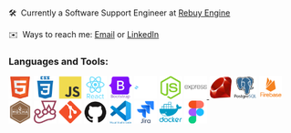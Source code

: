 

🛠️&nbsp; Currently a Software Support Engineer at <a href="https://www.rebuyengine.com/">Rebuy Engine</a>

✉️&nbsp; Ways to reach me: [Email](mailto:kerimedeiros@gmail.com) or [LinkedIn](https://www.linkedin.com/in/kmedeiros1/)

 


### Languages and Tools:
<div>
   <a href="https://developer.mozilla.org/en-US/docs/Glossary/HTML5"><img src="https://github.com/devicons/devicon/blob/master/icons/html5/html5-original.svg" title="HTML5" alt="HTML" width="40" height="40"/></a>&nbsp;<a href="https://developer.mozilla.org/en-US/docs/Glossary/CSS"><img src="https://github.com/devicons/devicon/blob/master/icons/css3/css3-plain-wordmark.svg"  title="CSS3" alt="CSS" width="40" height="40"/></a>&nbsp;<a href="https://developer.mozilla.org/en-US/docs/Web/JavaScript"><img src="https://github.com/devicons/devicon/blob/master/icons/javascript/javascript-original.svg" title="JavaScript" alt="JavaScript" width="40" height="40"/></a>&nbsp;<a href="https://reactjs.org/"><img src="https://github.com/devicons/devicon/blob/master/icons/react/react-original-wordmark.svg" title="React" alt="React" width="40" height="40"/></a>&nbsp;<a href="https://getbootstrap.com/"><img src="https://github.com/devicons/devicon/blob/master/icons/bootstrap/bootstrap-original-wordmark.svg" title="Bootstrap" alt="Bootstrap" width="40" height="40"/></a>&nbsp;<a href="https://tailwindcss.com/"><img src="https://github.com/devicons/devicon/blob/master/icons/tailwindcss/tailwindcss-original-wordmark.svg" title="Tailwind" alt="Tailwind CSS" width="40" height="40"/></a>&nbsp;<a href="https://nodejs.org/"><img src="https://github.com/devicons/devicon/blob/master/icons/nodejs/nodejs-original.svg" title="NodeJS" alt="NodeJS" width="40" height="40"/></a>&nbsp;<a href="https://expressjs.com/"><img src="https://github.com/devicons/devicon/blob/master/icons/express/express-original-wordmark.svg" title="ExpressJS" alt="ExpressJS" width="40" height="40"/>&nbsp;<a href="https://www.ruby-lang.org/en/"><img src="https://github.com/devicons/devicon/blob/master/icons/ruby/ruby-original.svg" title="Ruby" alt="Ruby" width="40" height="40"/></a>&nbsp;<a href="https://www.postgresql.org/"><img src="https://github.com/devicons/devicon/blob/master/icons/postgresql/postgresql-original-wordmark.svg" title="PostgreSQL" alt="PostgreSQL" width="40" height="40"/></a>&nbsp;<a href="https://firebase.google.com/"><img src="https://github.com/devicons/devicon/blob/master/icons/firebase/firebase-plain-wordmark.svg" title="Firebase" alt="Firebase" width="40" height="40"/></a>&nbsp;<a href="https://mochajs.org/"><img src="https://github.com/devicons/devicon/blob/master/icons/mocha/mocha-plain.svg" title="Mocha" alt="Mocha" width="40" height="40"/></a>&nbsp;<a href="https://jestjs.io/"><img src="https://github.com/devicons/devicon/blob/master/icons/jest/jest-plain.svg" title="Jest" alt="Jest" width="40" height="40"/></a>&nbsp;<a href="https://git-scm.com/"><img src="https://github.com/devicons/devicon/blob/master/icons/git/git-original.svg" title="Git" alt="Git" width="40" height="40"/></a>&nbsp;<a href="https://github.com/"><img src="https://github.com/devicons/devicon/blob/master/icons/github/github-original.svg" title="GitHub" alt="GitHub" width="40" height="40"/></a>&nbsp;<a href="https://code.visualstudio.com/"><img src="https://github.com/devicons/devicon/blob/master/icons/vscode/vscode-original-wordmark.svg" title="VSCode" alt="VS Code" width="40" height="40"/></a>&nbsp;<a href="https://www.atlassian.com/software/jira"><img src="https://github.com/devicons/devicon/blob/master/icons/jira/jira-original-wordmark.svg" title="JIRA" alt="JIRA" width="40" height="40"/></a>&nbsp;<a href="https://www.docker.com/"><img src="https://github.com/devicons/devicon/blob/master/icons/docker/docker-plain-wordmark.svg" title="Docker" alt="Docker" width="40" height="40"/></a>&nbsp;<a href="https://www.figma.com/"><img src="https://github.com/devicons/devicon/blob/master/icons/figma/figma-original.svg" title="Figma" alt="Figma" width="40" height="40"/></a>&nbsp;



</div>
